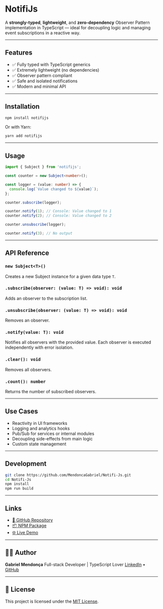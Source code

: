 # NotifiJs

A **strongly-typed**, **lightweight**, and **zero-dependency** Observer Pattern implementation in TypeScript — ideal for decoupling logic and managing event subscriptions in a reactive way.

---

## Features

- ✅ Fully typed with TypeScript generics
- ✅ Extremely lightweight (no dependencies)
- ✅ Observer pattern compliant
- ✅ Safe and isolated notifications
- ✅ Modern and minimal API

---

## Installation

```bash
npm install notifijs
````

Or with Yarn:

```bash
yarn add notifijs
```

---

## Usage

```ts
import { Subject } from 'notifijs';

const counter = new Subject<number>();

const logger = (value: number) => {
  console.log(`Value changed to ${value}`);
};

counter.subscribe(logger);

counter.notify(1); // Console: Value changed to 1
counter.notify(2); // Console: Value changed to 2

counter.unsubscribe(logger);

counter.notify(3); // No output
```

---

## API Reference

### `new Subject<T>()`

Creates a new Subject instance for a given data type `T`.

### `.subscribe(observer: (value: T) => void): void`

Adds an observer to the subscription list.

### `.unsubscribe(observer: (value: T) => void): void`

Removes an observer.

### `.notify(value: T): void`

Notifies all observers with the provided value. Each observer is executed independently with error isolation.

### `.clear(): void`

Removes all observers.

### `.count(): number`

Returns the number of subscribed observers.

---

## Use Cases

* Reactivity in UI frameworks
* Logging and analytics hooks
* Pub/Sub for services or internal modules
* Decoupling side-effects from main logic
* Custom state management

---

## Development

```bash
git clone https://github.com/MendoncaGabriel/Notifi-Js.git
cd Notifi-Js
npm install
npm run build
```

---

## Links

* [🔗 GitHub Repository](https://github.com/MendoncaGabriel/Notifi-Js)
* [📦 NPM Package](https://www.npmjs.com/package/notifijs)
* [🌐 Live Demo](https://mendoncagabriel.github.io/Notifi-Js/)

---

## 👨‍💻 Author

**Gabriel Mendonça**
Full-stack Developer | TypeScript Lover
[LinkedIn](https://www.linkedin.com/in/mendon%C3%A7agabriel/) • [GitHub](https://github.com/MendoncaGabriel)

---

## 📝 License

This project is licensed under the [MIT License](LICENSE).
